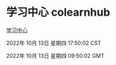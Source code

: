 # 学习中心 colearnhub
[学习中心](http://27.19.33.125:56308/colearnhub/)

2022年 10月 13日 星期四 17:50:02 CST

2022年 10月 13日 星期四 09:50:02 GMT
